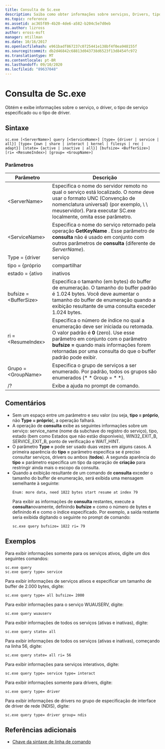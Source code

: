 ```yaml
---
title: Consulta de Sc.exe
description: Saiba como obter informações sobre serviços, Drivers, tipos de serviços ou tipos de drivers usando o utilitário de sc.exe
ms.topic: reference
ms.assetid: ac365f89-4b20-4de6-a582-b204c5e7d0eb
ms.author: lizross
author: eross-msft
manager: mtillman
ms.date: 10/16/2017
ms.openlocfilehash: e961badf867237c0725441e138bf4f0ea948155f
ms.sourcegitcommit: db2d46842c68813d043738d6523f13d8454fc972
ms.translationtype: MT
ms.contentlocale: pt-BR
ms.lasthandoff: 09/10/2020
ms.locfileid: "89637048"
---
```

# <a name="scexe-query"></a>Consulta de Sc.exe

Obtém e exibe informações sobre o serviço, o driver, o tipo de serviço especificado ou o tipo de driver.

## <a name="syntax"></a>Sintaxe

```
sc.exe [<ServerName>] query [<ServiceName>] [type= {driver | service | all}] [type= {own | share | interact | kernel | filesys | rec | adapt}] [state= {active | inactive | all}] [bufsize= <BufferSize>] [ri= <ResumeIndex>] [group= <GroupName>]
```

### <a name="parameters"></a>Parâmetros

|       Parâmetro        |                                                                                                                          Descrição                                                                                                                          |
|------------------------|---------------------------------------------------------------------------------------------------------------------------------------------------------------------------------------------------------------------------------------------------------------|
|     \<ServerName>      |                       Especifica o nome do servidor remoto no qual o serviço está localizado. O nome deve usar o formato UNC (Convenção de nomenclatura universal) (por exemplo, \\ \\ meuservidor). Para executar SC.exe localmente, omita esse parâmetro.                        |
|     \<ServiceName>     |                                      Especifica o nome do serviço retornado pela operação **GetKeyName** . Esse parâmetro de **consulta** não é usado em conjunto com outros parâmetros de **consulta** (diferente de *ServerName*).                                      |
|     Type = {driver      |                                                                                                                            serviço                                                                                                                            |
|       tipo = {próprio       |                                                                                                                             compartilhar                                                                                                                             |
|     estado = {ativo     |                                                                                                                           inativos                                                                                                                            |
| bufsize = \<BufferSize> |                     Especifica o tamanho (em bytes) do buffer de enumeração. O tamanho do buffer padrão é 1.024 bytes. Você deve aumentar o tamanho do buffer de enumeração quando a exibição resultante de uma consulta exceder 1.024 bytes.                      |
|   ri = \<ResumeIndex>   | Especifica o número de índice no qual a enumeração deve ser iniciada ou retomada. O valor padrão é **0** (zero). Use esse parâmetro em conjunto com o parâmetro **bufsize =** quando mais informações forem retornadas por uma consulta do que o buffer padrão pode exibir. |
|  Grupo = \<GroupName>   |                                                                             Especifica o grupo de serviços a ser enumerado. Por padrão, todos os grupos são enumerados (* * Group = * *).                                                                              |
|           /?           |                                                                                                             Exibe a ajuda no prompt de comando.                                                                                                              |

## <a name="remarks"></a>Comentários

- Sem um espaço entre um parâmetro e seu valor (ou seja, **tipo = próprio**, não **Type = próprio**), a operação falhará.
- A operação de **consulta** exibe as seguintes informações sobre um serviço: service_name (nome da subchave do registro do serviço), tipo, estado (bem como Estados que não estão disponíveis), WIN32_EXIT_B, SERVICE_EXIT_B, ponto de verificação e WAIT_HINT.
- O parâmetro **Type =** pode ser usado duas vezes em alguns casos. A primeira aparência do **tipo =** parâmetro especifica se é preciso consultar serviços, drivers ou ambos (**todos**). A segunda aparência do **tipo =** parâmetro especifica um tipo da operação de **criação** para restringir ainda mais o escopo da consulta.
- Quando a exibição resultante de um comando de **consulta** exceder o tamanho do buffer de enumeração, será exibida uma mensagem semelhante à seguinte:
  ```
  Enum: more data, need 1822 bytes start resume at index 79
  ```
  Para exibir as informações de **consulta** restantes, execute a **consulta**novamente, definindo **bufsize =** como o número de bytes e definindo **ri =** como o índice especificado. Por exemplo, a saída restante seria exibida digitando o seguinte no prompt de comando:
  ```
  sc.exe query bufsize= 1822 ri= 79
  ```

## <a name="examples"></a>Exemplos

Para exibir informações somente para os serviços ativos, digite um dos seguintes comandos:
```
sc.exe query
sc.exe query type= service
```
Para exibir informações de serviços ativos e especificar um tamanho de buffer de 2.000 bytes, digite:
```
sc.exe query type= all bufsize= 2000
```
Para exibir informações para o serviço WUAUSERV, digite:
```
sc.exe query wuauserv
```
Para exibir informações de todos os serviços (ativas e inativas), digite:
```
sc.exe query state= all
```
Para exibir informações de todos os serviços (ativas e inativas), começando na linha 56, digite:
```
sc.exe query state= all ri= 56
```
Para exibir informações para serviços interativos, digite:
```
sc.exe query type= service type= interact
```
Para exibir informações somente para drivers, digite:
```
sc.exe query type= driver
```
Para exibir informações de drivers no grupo de especificação de interface de driver de rede (NDIS), digite:
```
sc.exe query type= driver group= ndis
```

## <a name="additional-references"></a>Referências adicionais

- [Chave da sintaxe de linha de comando](command-line-syntax-key.md)
